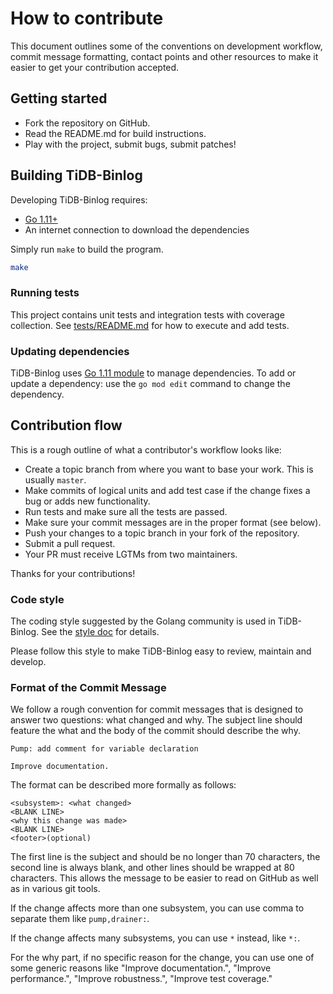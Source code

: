 # How to contribute

This document outlines some of the conventions on development workflow, commit
message formatting, contact points and other resources to make it easier to get
your contribution accepted.

## Getting started

- Fork the repository on GitHub.
- Read the README.md for build instructions.
- Play with the project, submit bugs, submit patches!

## Building TiDB-Binlog

Developing TiDB-Binlog requires:

* [Go 1.11+](http://golang.org/doc/code.html)
* An internet connection to download the dependencies

Simply run `make` to build the program.

```sh
make
```

### Running tests

This project contains unit tests and integration tests with coverage collection.
See [tests/README.md](./tests/README.md) for how to execute and add tests.


### Updating dependencies

TiDB-Binlog uses [Go 1.11 module](https://github.com/golang/go/wiki/Modules) to manage dependencies.
To add or update a dependency: use the `go mod edit` command to change the dependency.

## Contribution flow

This is a rough outline of what a contributor's workflow looks like:

- Create a topic branch from where you want to base your work. This is usually `master`.
- Make commits of logical units and add test case if the change fixes a bug or adds new functionality.
- Run tests and make sure all the tests are passed.
- Make sure your commit messages are in the proper format (see below).
- Push your changes to a topic branch in your fork of the repository.
- Submit a pull request.
- Your PR must receive LGTMs from two maintainers.

Thanks for your contributions!

### Code style

The coding style suggested by the Golang community is used in TiDB-Binlog.
See the [style doc](https://github.com/golang/go/wiki/CodeReviewComments) for details.

Please follow this style to make TiDB-Binlog easy to review, maintain and develop.

### Format of the Commit Message

We follow a rough convention for commit messages that is designed to answer two
questions: what changed and why. The subject line should feature the what and
the body of the commit should describe the why.

```
Pump: add comment for variable declaration

Improve documentation.
```

The format can be described more formally as follows:

```
<subsystem>: <what changed>
<BLANK LINE>
<why this change was made>
<BLANK LINE>
<footer>(optional)
```

The first line is the subject and should be no longer than 70 characters, the
second line is always blank, and other lines should be wrapped at 80 characters.
This allows the message to be easier to read on GitHub as well as in various
git tools.

If the change affects more than one subsystem, you can use comma to separate them like `pump,drainer:`.

If the change affects many subsystems, you can use ```*``` instead, like ```*:```.

For the why part, if no specific reason for the change,
you can use one of some generic reasons like "Improve documentation.",
"Improve performance.", "Improve robustness.", "Improve test coverage."